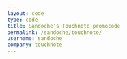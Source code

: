 ```yaml
---
layout: code
type: code
title: Sandoche's Touchnote promocode
permalink: /sandoche/touchnote/
username: sandoche
company: touchnote
---
```

